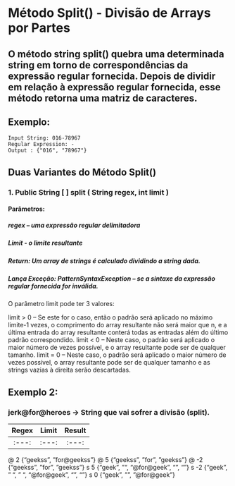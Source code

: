 # Método Split() - Divisão de Arrays por Partes
## O método string split() quebra uma determinada string em torno de correspondências da expressão regular fornecida. Depois de dividir em relação à expressão regular fornecida, esse método retorna uma matriz de caracteres.
## Exemplo:  
```
Input String: 016-78967
Regular Expression: - 
Output : {"016", "78967"}
```
## Duas Variantes do Método Split()
### 1. Public String [ ] split ( String regex, int limit )

#### Parâmetros:

##### regex – uma expressão regular delimitadora
##### Limit - o limite resultante
##### Return: Um array de strings é calculado dividindo a string dada.
##### Lança Exceção: PatternSyntaxException – se a sintaxe da expressão regular fornecida for inválida.  

O parâmetro limit pode ter 3 valores: 

limit > 0 – Se este for o caso, então o padrão será aplicado no máximo limite-1 vezes, o comprimento do array resultante não será maior que n, e a última entrada do array resultante conterá todas as entradas além do último padrão correspondido.
limit < 0 – Neste caso, o padrão será aplicado o maior número de vezes possível, e o array resultante pode ser de qualquer tamanho.
limit = 0 – Neste caso, o padrão será aplicado o maior número de vezes possível, o array resultante pode ser de qualquer tamanho e as strings vazias à direita serão descartadas.

## Exemplo 2:
### jerk@for@heroes -> String que vai sofrer a divisão (split).

|Regex  |	Limit | 	Result|
|:---:  |	:---: | 	:---:|
|:---:  |	:---: | 	:---:|
@	2	{“geekss”, ”for@geekss”}
@	5	{“geekss”, ”for”, ”geekss”} 
@	-2	{“geekss”, ”for”, ”geekss”}
s    	5	{“geek”, ”“, “@for@geek”, “”, “”}
s    	-2	{“geek”, ” “, ” “, “@for@geek”, “”, “”}
s    	0	{“geek”, ””, ”@for@geek”}
